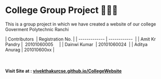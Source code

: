 <h1> College Group Project 👨‍🎓🔭 </h1>
<p>This is a group project in which we have created a website of our college Goverment Polytechnic Ranchi </p>



| Contributors   | Registration No. |
| -------------  |  ------------    | 
| Amit Kr Pandry |  20101060005     | 
| Dainwi Kumar   |  20101060024     | 
| Aditya Anurag  |  201010600xx     |


 



<br/>
<h4> Visit Site at : <a href="https://vivekthakurcse.github.io/CollegeWebsite/">vivekthakurcse.github.io/CollegeWebsite</a></h4>
